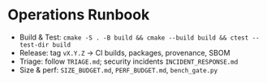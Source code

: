# Operations Runbook
- Build & Test: `cmake -S . -B build && cmake --build build && ctest --test-dir build`
- Release: tag `vX.Y.Z` -> CI builds, packages, provenance, SBOM
- Triage: follow `TRIAGE.md`; security incidents `INCIDENT_RESPONSE.md`
- Size & perf: `SIZE_BUDGET.md`, `PERF_BUDGET.md`, `bench_gate.py`
